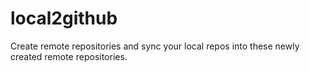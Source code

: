 # local2github
Create remote repositories and sync your local repos into these newly created remote repositories. 
